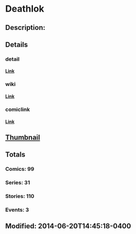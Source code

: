 # Deathlok
## Description: &nbsp;
## Details
### detail
#### [Link](http://marvel.com/characters/527/deathlok?utm_campaign=apiRef&utm_source=225578a89fc76f3d20fbffda5d17a88d)
### wiki
#### [Link](http://marvel.com/universe/Deathlok?utm_campaign=apiRef&utm_source=225578a89fc76f3d20fbffda5d17a88d)
### comiclink
#### [Link](http://marvel.com/comics/characters/1010890/deathlok?utm_campaign=apiRef&utm_source=225578a89fc76f3d20fbffda5d17a88d)
## [Thumbnail](http://i.annihil.us/u/prod/marvel/i/mg/7/10/526165a98dd8e.jpg)
## Totals
### Comics: 99
### Series: 31
### Stories: 110
### Events: 3
## Modified: 2014-06-20T14:45:18-0400